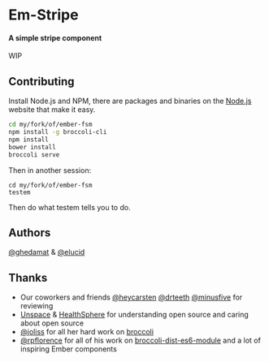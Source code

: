 # Em-Stripe

#### A simple stripe component

WIP

## Contributing

Install Node.js and NPM, there are packages and binaries on the
[Node.js](http://nodejs.org) website that make it easy.

```sh
cd my/fork/of/ember-fsm
npm install -g broccoli-cli
npm install
bower install
broccoli serve
```

Then in another session:

```
cd my/fork/of/ember-fsm
testem
```

Then do what testem tells you to do.
## Authors

[@ghedamat](https://github.com/ghedamat) & [@elucid](https://github.com/elucid)

## Thanks

- Our coworkers and friends [@heycarsten](https://github.com/heycarsten) [@drteeth](https://github.com/drteeth) [@minusfive](https://github.com/minusfive) for reviewing
- [Unspace](https://unspace.ca) & [HealthSphere](http://joinhealthsphere.com/) for understanding open source and caring about open source
- [@joliss](https://github.com/joliss) for all her hard work on [broccoli](https://github.com/joliss/broccoli)
- [@rpflorence](https://github.com/rpflorence) for all of his work on [broccoli-dist-es6-module](https://github.com/rpflorence/broccoli-dist-es6-module) and a lot of inspiring Ember components
